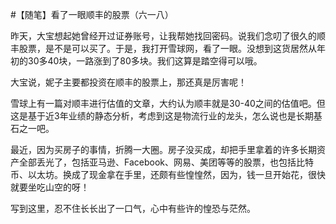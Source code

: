 #【随笔】看了一眼顺丰的股票（六一八）

昨天，大宝想起她曾经开过证券账号，让我帮她找回密码。说我们念叨了很久的顺丰股票，是不是可以买了。于是，我打开雪球网，看了一眼。没想到这货居然从年初的30多40块，一路涨到了80多块。我们这算是踏空得可以哦。

大宝说，妮子主要都投资在顺丰的股票上，那还真是厉害呢！

雪球上有一篇对顺丰进行估值的文章，大约认为顺丰就是30-40之间的估值吧。但这是基于近3年业绩的静态分析，考虑到这是物流行业的龙头，怎么说也是长期基石之一吧。

最近，因为买房子的事情，折腾一大圈。房子没买成，却把手里拿着的许多长期资产全部丢光了，包括亚马逊、Facebook、网易、美团等等的股票，也包括比特币、以太坊。换成了现金拿在手里，还颇有些惶惶然，因为，钱一旦开始花，很快就要坐吃山空的呀！

写到这里，忍不住长长出了一口气，心中有些许的惶恐与茫然。